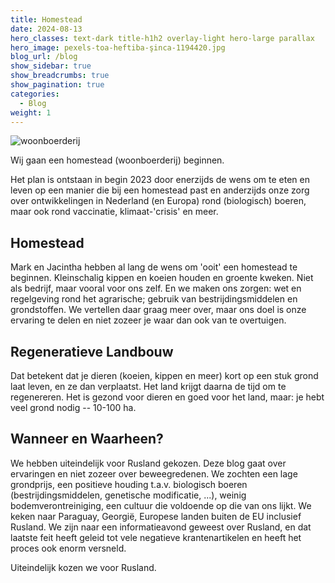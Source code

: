 ```yaml
---
title: Homestead
date: 2024-08-13
hero_classes: text-dark title-h1h2 overlay-light hero-large parallax
hero_image: pexels-toa-heftiba-şinca-1194420.jpg
blog_url: /blog
show_sidebar: true
show_breadcrumbs: true
show_pagination: true
categories:
  - Blog
weight: 1
---
```

![woonboerderij](/blog/images/1728748617021.jpg#floatright#fr5)

Wij gaan een homestead (woonboerderij) beginnen.

Het plan is ontstaan in begin 2023 door enerzijds de wens om te eten en leven op een manier die bij een homestead past en anderzijds onze zorg over ontwikkelingen in Nederland (en Europa) rond (biologisch) boeren, maar ook rond vaccinatie, klimaat-'crisis' en meer.

## Homestead

Mark en Jacintha hebben al lang de wens om 'ooit' een homestead te beginnen. Kleinschalig kippen en koeien houden en groente kweken. Niet als bedrijf, maar vooral voor ons zelf. En we maken ons zorgen: wet en regelgeving rond het agrarische; gebruik van bestrijdingsmiddelen en grondstoffen. We vertellen daar graag meer over, maar ons doel is onze ervaring te delen en niet zozeer je waar dan ook van te overtuigen.

## Regeneratieve Landbouw

Dat betekent dat je dieren (koeien, kippen en meer) kort op een stuk grond laat leven, en ze dan verplaatst. Het land krijgt daarna de tijd om te regenereren. Het is gezond voor dieren en goed voor het land, maar: je hebt veel grond nodig -- 10-100 ha.

## Wanneer en Waarheen? 
We hebben uiteindelijk voor Rusland gekozen. Deze blog gaat over ervaringen en niet zozeer over beweegredenen. We zochten een lage grondprijs, een positieve houding t.a.v. biologisch boeren (bestrijdingsmiddelen, genetische modificatie, ...), weinig bodemverontreiniging, een cultuur die voldoende op die van ons lijkt. We keken naar Paraguay, Georgië, Europese landen buiten de EU inclusief Rusland. We zijn naar een informatieavond geweest over Rusland, en dat laatste feit heeft geleid tot vele negatieve krantenartikelen en heeft het proces ook enorm versneld.

Uiteindelijk kozen we voor Rusland.